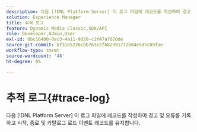 ```yaml
---
description: 다음 [!DNL Platform Server] 이 로그 파일에 레코드를 작성하여 경고 및 오류를 기록하고 시작, 종료 및 카탈로그 로드 이벤트 레코드를 유지합니다.
solution: Experience Manager
title: 추적 로그
feature: Dynamic Media Classic,SDK/API
role: Developer,Admin,User
exl-id: 0bc16400-0ac3-4a11-9d28-c1f47a7020de
source-git-commit: bf31e5226cbb763e2fb82391772b64e5d5c89fae
workflow-type: tm+mt
source-wordcount: '48'
ht-degree: 0%

---
```


# 추적 로그{#trace-log}

다음 [!DNL Platform Server] 이 로그 파일에 레코드를 작성하여 경고 및 오류를 기록하고 시작, 종료 및 카탈로그 로드 이벤트 레코드를 유지합니다.
